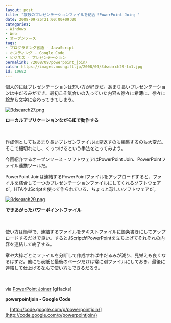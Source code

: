 ```yaml
---
layout: post
title: "複数のプレゼンテーションファイルを結合「PowerPoint Join」"
date: 2008-09-25T21:00:00+09:00
categories:
- Windows
- Web
- オープンソース
tags: 
- プログラミング言語 - JavaScript
- ホスティング - Google Code
- ビジネス - プレゼンテーション
permalink: /2008/09/powerpoint_join/
catch: https://images.moongift.jp/2008/09/3dsearch29-tm1.jpg
id: 10682
---
```

個人的にはプレゼンテーションは短い方が好きだ。あまり長いプレゼンテーションは中だるみができ、最初こそ気合いの入っていた内容も徐々に希薄に、徐々に絵から文字に変わってきてしまう。

  

[![3dsearch27.png](https://images.moongift.jp/2008/09/3dsearch27-tm1.jpg)](https://images.moongift.jp/2008/09/3dsearch271.jpg)  
  
**ローカルアプリケーションながらIEで動作する**

  

　

  

作成側としてもあまり長いプレゼンファイルは見返すのも編集するのも大変だ。そこで細切れにし、くっつけるという手法をとってみよう。

  

今回紹介するオープンソース・ソフトウェアはPowerPoint Join、PowerPointファイル連携ツールだ。

  
  
<!--more-->  

PowerPoint Joinは連結するPowerPointファイルをアップロードすると、ファイルを結合して一つのプレゼンテーションファイルにしてくれるソフトウェアだ。HTAやJScriptを使って作られている、ちょっと珍しいソフトウェアだ。

  

[![3dsearch29.png](https://images.moongift.jp/2008/09/3dsearch29-tm1.jpg)](https://images.moongift.jp/2008/09/3dsearch291.jpg)  
  
**できあがったパワーポイントファイル**

  

　

  

使い方は簡単で、連結するファイルをテキストファイルに箇条書きにしてアップロードするだけで良い。するとJScriptがPowerPointを立ち上げてそれぞれの内容を連結して終了する。

  

章や大枠ごとにファイルを分断して作成すれば中だるみが減り、見栄えも良くなるはずだ。他にも表紙と最後のページだけは常に別ファイルにしておき、最後に連結して仕上げるなんて使い方もできるだろう。

  

　

  

via [PowerPoint Joiner](http://www.ghacks.net/2008/09/17/powerpoint-joiner/) [gHacks]

  

**powerpointjoin - Google Code**  
  
　[http://code.google.com/p/powerpointjoin/](http://code.google.com/p/powerpointjoin/)

  
